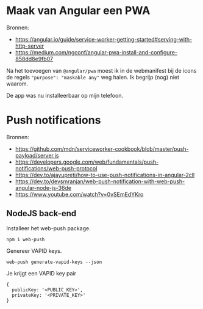 # Maak van Angular een PWA

Bronnen:
- https://angular.io/guide/service-worker-getting-started#serving-with-http-server
- https://medium.com/ngconf/angular-pwa-install-and-configure-858dd8e9fb07

Na het toevoegen van `@angular/pwa` moest ik in de webmanifest bij de icons de regels `"purpose": "maskable any"` weg halen. Ik begrijp (nog) niet waarom.

De app was nu installeerbaar op mijn telefoon.



# Push notifications

Bronnen:
- https://github.com/mdn/serviceworker-cookbook/blob/master/push-payload/server.js
- https://developers.google.com/web/fundamentals/push-notifications/web-push-protocol
- https://dev.to/ajayupreti/how-to-use-push-notifications-in-angular-2cll
- https://dev.to/devsmranjan/web-push-notification-with-web-push-angular-node-js-36de
- https://www.youtube.com/watch?v=0vSEmEdYKro

## NodeJS back-end

Installeer het web-push package.
```
npm i web-push
```

Genereer VAPID keys.
```
web-push generate-vapid-keys --json
```
Je krijgt een VAPID key pair
```
{
  publicKey: '<PUBLIC_KEY>',
  privateKey: '<PRIVATE_KEY>'
}
```
